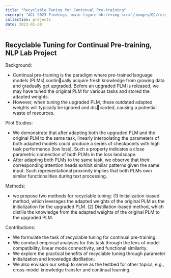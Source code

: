 ```yaml
---
title: "Recyclable Tuning for Continual Pre-training"
excerpt: "ACL 2023 Findings, main figure <br/><img src='/images/QC/recyclable_tuning.png'>"
collection: projects
date: 2023-01-20
---
```


## Recyclable Tuning for Continual Pre-training, NLP Lab Project
Background:

* Continual pre-training is the paradigm where pre-trained language models (PLMs) continually acquire fresh knowledge from growing data and gradually get upgraded. Before an upgraded PLM is released, we may have tuned the original PLM for various tasks and stored the adapted weights.
* However, when tuning the upgraded PLM, these outdated adapted weights will typically be ignored and discarded, causing a potential waste of resources.


Pilot Studies:

* We demonstrate that after adapting both the upgraded PLM and the original PLM to the same task, linearly interpolating the parameters of both adapted models could produce a series of checkpoints with high task performance (low loss). Such a property indicates a close parametric connection of both PLMs in the loss landscape.
* After adapting both PLMs to the same task, we observe that their corresponding attention heads exhibit similar patterns given the same input. Such representational proximity implies that both PLMs own similar functionalities during text processing.


Methods:

* we propose two methods for recyclable tuning: (1) Initialization-based method, which leverages the adapted weights of the original PLM as the initialization for the upgraded PLM. (2) Distillation-based method, which distills the knowledge from the adapted weights of the original PLM to the upgraded PLM.


Contributions:

* We formulate the task of recyclable tuning for continual pre-training.
* We conduct empirical analyses for this task through the lens of model compatibility, linear mode connectivity, and functional similarity.
* We explore the practical benefits of recyclable tuning through parameter initialization and knowledge distillation.
* We also envision our setup to serve as the testbed for other topics, e.g., cross-model knowledge transfer and continual learning.